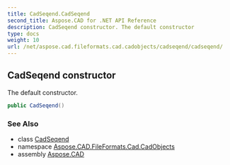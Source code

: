 ```yaml
---
title: CadSeqend.CadSeqend
second_title: Aspose.CAD for .NET API Reference
description: CadSeqend constructor. The default constructor
type: docs
weight: 10
url: /net/aspose.cad.fileformats.cad.cadobjects/cadseqend/cadseqend/
---
```

## CadSeqend constructor

The default constructor.

```csharp
public CadSeqend()
```

### See Also

* class [CadSeqend](../)
* namespace [Aspose.CAD.FileFormats.Cad.CadObjects](../../cadseqend/)
* assembly [Aspose.CAD](../../../)


